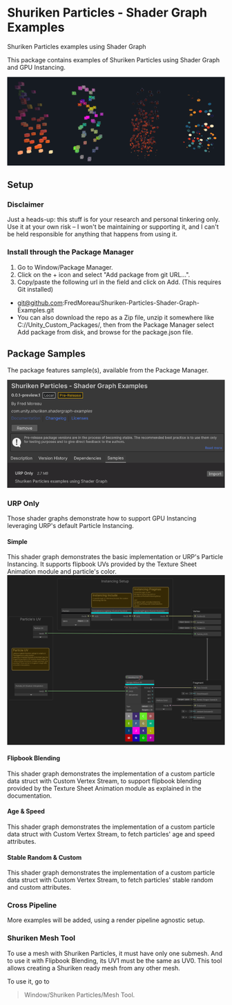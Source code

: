 # Shuriken Particles - Shader Graph Examples
Shuriken Particles examples using Shader Graph

This package contains examples of Shuriken Particles using Shader Graph and GPU Instancing.

![alt text](Documentation~/images/urp-only-examples.png)

## Setup

### Disclaimer
Just a heads-up: this stuff is for your research and personal tinkering only. Use it at your own risk – I won't be maintaining or supporting it, and I can't be held responsible for anything that happens from using it.

### Install through the Package Manager
1. Go to Window/Package Manager.
2. Click on the + icon and select "Add package from git URL...".
2. Copy/paste the following url in the field and click on Add. (This requires Git installed)
- git@github.com:FredMoreau/Shuriken-Particles-Shader-Graph-Examples.git
- You can also download the repo as a Zip file, unzip it somewhere like C://Unity_Custom_Packages/, then from the Package Manager select Add package from disk, and browse for the package.json file.

## Package Samples
The package features sample(s), available from the Package Manager.

![alt text](Documentation~/images/package-samples.png)

### URP Only
Those shader graphs demonstrate how to support GPU Instancing leveraging URP's default Particle Instancing.

#### Simple
This shader graph demonstrates the basic implementation or URP's Particle Instancing.
It supports flipbook UVs provided by the Texture Sheet Animation module and particle's color.
![alt text](Documentation~/images/urp-only-simple.png)

#### Flipbook Blending
This shader graph demonstrates the implementation of a custom particle data struct with Custom Vertex Stream, to support flipbook blending provided by the Texture Sheet Animation module as explained in the documentation.

#### Age & Speed
This shader graph demonstrates the implementation of a custom particle data struct with Custom Vertex Stream, to fetch particles' age and speed attributes.

#### Stable Random & Custom
This shader graph demonstrates the implementation of a custom particle data struct with Custom Vertex Stream, to fetch particles' stable random and custom attributes.

### Cross Pipeline
More examples will be added, using a render pipeline agnostic setup.

### Shuriken Mesh Tool
To use a mesh with Shuriken Particles, it must have only one submesh.
And to use it with Flipbook Blending, its UV1 must be the same as UV0.
This tool allows creating a Shuriken ready mesh from any other mesh.

To use it, go to
>Window/Shuriken Particles/Mesh Tool.
